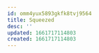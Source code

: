 ```yaml
---
id: omm4yux5893gkfk8tvj9564
title: Squeezed
desc: ''
updated: 1661717114803
created: 1661717114803
---
```


